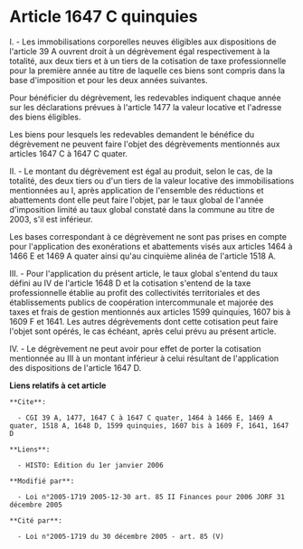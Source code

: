 # Article 1647 C quinquies

I. -  Les immobilisations corporelles neuves éligibles aux dispositions de l'article 39 A ouvrent droit à un dégrèvement égal
respectivement à la totalité, aux deux tiers et à un tiers de la cotisation de taxe professionnelle pour la première année au
titre de laquelle ces biens sont compris dans la base d'imposition et pour les deux années suivantes.

Pour bénéficier du dégrèvement, les redevables indiquent chaque année sur les déclarations prévues à l'article 1477 la valeur
locative et l'adresse des biens éligibles.

Les biens pour lesquels les redevables demandent le bénéfice du dégrèvement ne peuvent faire l'objet des dégrèvements
mentionnés aux articles 1647 C à 1647 C quater.

II. - Le montant du dégrèvement est égal au produit, selon le cas, de la totalité, des deux tiers ou d'un tiers de la valeur
locative des immobilisations mentionnées au I, après application de l'ensemble des réductions et abattements dont elle peut
faire l'objet, par le taux global de l'année d'imposition limité au taux global constaté dans la commune au titre de 2003,
s'il est inférieur.

Les bases correspondant à ce dégrèvement ne sont pas prises en compte pour l'application des exonérations et abattements
visés aux articles 1464 à 1466 E et 1469 A quater ainsi qu'au cinquième alinéa de l'article 1518 A.

III. - Pour l'application du présent article, le taux global s'entend du taux défini au IV de l'article 1648 D et la
cotisation s'entend de la taxe professionnelle établie au profit des collectivités territoriales et des établissements
publics de coopération intercommunale et majorée des taxes et frais de gestion mentionnés aux articles 1599 quinquies, 1607
bis à 1609 F et 1641. Les autres dégrèvements dont cette cotisation peut faire l'objet sont opérés, le cas échéant, après
celui prévu au présent article.

IV. - Le dégrèvement ne peut avoir pour effet de porter la cotisation mentionnée au III à un montant inférieur à celui
résultant de l'application des dispositions de l'article 1647 D.

**Liens relatifs à cet article**

	**Cite**:

	  - CGI 39 A, 1477, 1647 C à 1647 C quater, 1464 à 1466 E, 1469 A quater, 1518 A, 1648 D, 1599 quinquies, 1607 bis à 1609 F, 1641, 1647 D

	**Liens**:

	  - HISTO: Edition du 1er janvier 2006

	**Modifié par**:

	  - Loi n°2005-1719 2005-12-30 art. 85 II Finances pour 2006 JORF 31 décembre 2005

	**Cité par**:

	  - Loi n°2005-1719 du 30 décembre 2005 - art. 85 (V)
